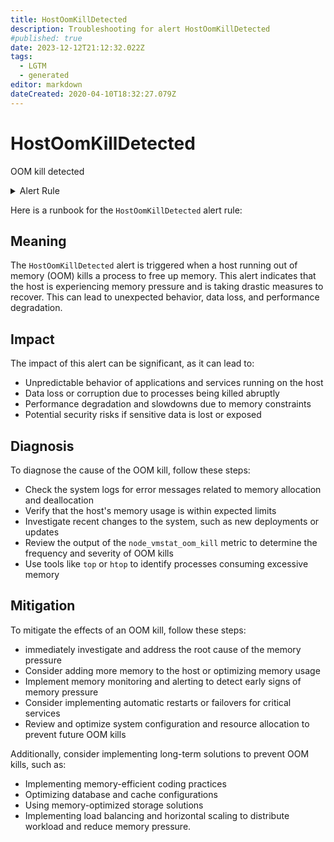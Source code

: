 ```yaml
---
title: HostOomKillDetected
description: Troubleshooting for alert HostOomKillDetected
#published: true
date: 2023-12-12T21:12:32.022Z
tags: 
  - LGTM
  - generated
editor: markdown
dateCreated: 2020-04-10T18:32:27.079Z
---
```


# HostOomKillDetected

OOM kill detected

<details>
  <summary>Alert Rule</summary>

{{% rule "host-and-hardware/node-exporter.yml" "HostOomKillDetected" %}}

{{% comment %}}

```yaml
alert: HostOomKillDetected
expr: (increase(node_vmstat_oom_kill[1m]) > 0) * on(instance) group_left (nodename) node_uname_info{nodename=~".+"}
for: 0m
labels:
    severity: warning
annotations:
    summary: Host OOM kill detected (instance {{ $labels.instance }})
    description: |-
        OOM kill detected
          VALUE = {{ $value }}
          LABELS = {{ $labels }}
    runbook: https://github.com/srerun/prometheus-alerts/blob/main/content/runbooks/node-exporter/HostOomKillDetected.md

```

{{% /comment %}}

</details>


Here is a runbook for the `HostOomKillDetected` alert rule:

## Meaning

The `HostOomKillDetected` alert is triggered when a host running out of memory (OOM) kills a process to free up memory. This alert indicates that the host is experiencing memory pressure and is taking drastic measures to recover. This can lead to unexpected behavior, data loss, and performance degradation.

## Impact

The impact of this alert can be significant, as it can lead to:

* Unpredictable behavior of applications and services running on the host
* Data loss or corruption due to processes being killed abruptly
* Performance degradation and slowdowns due to memory constraints
* Potential security risks if sensitive data is lost or exposed

## Diagnosis

To diagnose the cause of the OOM kill, follow these steps:

* Check the system logs for error messages related to memory allocation and deallocation
* Verify that the host's memory usage is within expected limits
* Investigate recent changes to the system, such as new deployments or updates
* Review the output of the `node_vmstat_oom_kill` metric to determine the frequency and severity of OOM kills
* Use tools like `top` or `htop` to identify processes consuming excessive memory

## Mitigation

To mitigate the effects of an OOM kill, follow these steps:

* immediately investigate and address the root cause of the memory pressure
* Consider adding more memory to the host or optimizing memory usage
* Implement memory monitoring and alerting to detect early signs of memory pressure
* Consider implementing automatic restarts or failovers for critical services
* Review and optimize system configuration and resource allocation to prevent future OOM kills

Additionally, consider implementing long-term solutions to prevent OOM kills, such as:

* Implementing memory-efficient coding practices
* Optimizing database and cache configurations
* Using memory-optimized storage solutions
* Implementing load balancing and horizontal scaling to distribute workload and reduce memory pressure.